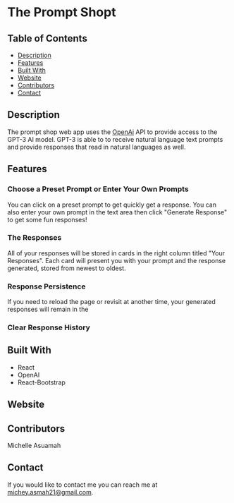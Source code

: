 # The Prompt Shopt

## Table of Contents
* [Description](#description)
* [Features](#features)
* [Built With](#built-with)
* [Website](#website)
* [Contributors](#contributors)
* [Contact](#contact)

## Description 

The prompt shop web app uses the <a href="https://openai.com/api/" target="_blank">OpenAi</a> API to provide access to the GPT-3 AI model. GPT-3 is able to to receive natural language text prompts and provide responses that read in natural languages as well.

## Features

### Choose a Preset Prompt or Enter Your Own Prompts
You can click on a preset prompt to get quickly get a response. You can also enter your own prompt in the text area then click "Generate Response" to get some fun responses!

### The Responses
All of your responses will be stored in cards in the right column titled "Your Responses". Each card will present you with your prompt and the response generated, stored from newest to oldest.

### Response Persistence
If you need to reload the page or revisit at another time, your generated responses will remain in the 

### Clear Response History

## Built With
* React
* OpenAI
* React-Bootstrap

## Website

## Contributors
Michelle Asuamah

## Contact
If you would like to contact me you can reach me at michey.asmah21@gmail.com.
